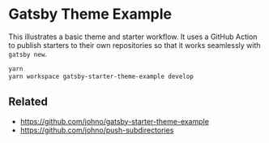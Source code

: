 # Gatsby Theme Example

This illustrates a basic theme and starter workflow. It uses a GitHub Action to publish
starters to their own repositories so that it works seamlessly with `gatsby new`.

```sh
yarn
yarn workspace gatsby-starter-theme-example develop
```

## Related

- https://github.com/johno/gatsby-starter-theme-example
- https://github.com/johno/push-subdirectories
